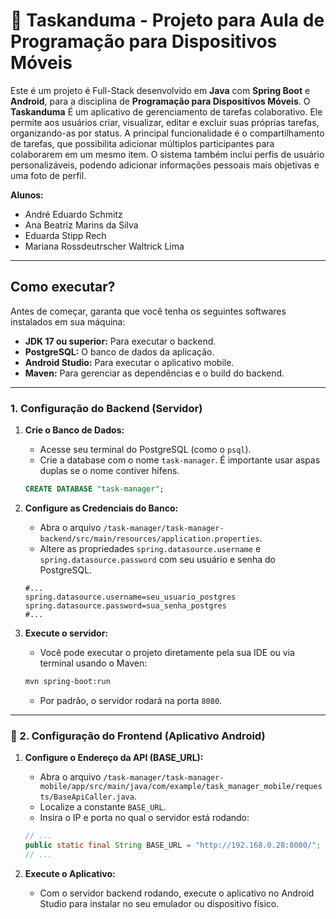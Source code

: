 # 📱 Taskanduma - Projeto para Aula de Programação para Dispositivos Móveis

Este é um projeto é Full-Stack desenvolvido em **Java** com **Spring Boot** e **Android**, para a disciplina de **Programação para Dispositivos Móveis**. O **Taskanduma** É um aplicativo de gerenciamento de tarefas colaborativo. Ele permite aos usuários criar, visualizar, editar e excluir suas próprias tarefas, organizando-as por status. A principal funcionalidade é o compartilhamento de tarefas, que possibilita adicionar múltiplos participantes para colaborarem em um mesmo item. O sistema também inclui perfis de usuário personalizáveis, podendo adicionar informações pessoais mais objetivas e uma foto de perfil.


**Alunos:**
- André Eduardo Schmitz
- Ana Beatriz Marins da Silva
- Eduarda Stipp Rech
- Mariana Rossdeutrscher Waltrick Lima

---

## Como executar?

Antes de começar, garanta que você tenha os seguintes softwares instalados em sua máquina:

-   **JDK 17 ou superior:** Para executar o backend.
-   **PostgreSQL:** O banco de dados da aplicação.
-   **Android Studio:** Para executar o aplicativo mobile.
-   **Maven:** Para gerenciar as dependências e o build do backend.

---

### 1. Configuração do Backend (Servidor)

1.  **Crie o Banco de Dados:**
    -   Acesse seu terminal do PostgreSQL (como o `psql`).
    -   Crie a database com o nome `task-manager`. É importante usar aspas duplas se o nome contiver hifens.
    ```sql
    CREATE DATABASE "task-manager";
    ```

2.  **Configure as Credenciais do Banco:**
    -   Abra o arquivo `/task-manager/task-manager-backend/src/main/resources/application.properties`.
    -   Altere as propriedades `spring.datasource.username` e `spring.datasource.password` com seu usuário e senha do PostgreSQL.
    ```properties
    #...
    spring.datasource.username=seu_usuario_postgres
    spring.datasource.password=sua_senha_postgres
    #...
    ```

3.  **Execute o servidor:**
    -   Você pode executar o projeto diretamente pela sua IDE ou via terminal usando o Maven:
    ```bash
    mvn spring-boot:run
    ```
    -   Por padrão, o servidor rodará na porta `8080`.

---

### 📱 2. Configuração do Frontend (Aplicativo Android)

1.  **Configure o Endereço da API (BASE_URL):**
    -   Abra o arquivo `/task-manager/task-manager-mobile/app/src/main/java/com/example/task_manager_mobile/requests/BaseApiCaller.java`.
    -   Localize a constante `BASE_URL`.
    -   Insira o IP e porta no qual o servidor está rodando:
    ```java
    // ...
    public static final String BASE_URL = "http://192.168.0.28:8080/";
    // ...
    ```

2.  **Execute o Aplicativo:**
    -   Com o servidor backend rodando, execute o aplicativo no Android Studio para instalar no seu emulador ou dispositivo físico.